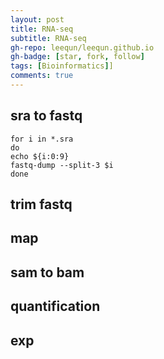 ```yaml
---
layout: post
title: RNA-seq
subtitle: RNA-seq 
gh-repo: leequn/leequn.github.io
gh-badge: [star, fork, follow]
tags: [Bioinformatics]]
comments: true
---
```


## sra to fastq
~~~shell
for i in *.sra
do
echo ${i:0:9}
fastq-dump --split-3 $i
done
~~~

## trim fastq

## map

## sam to bam

## quantification

## exp